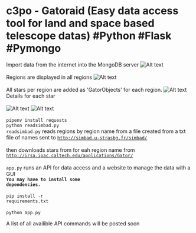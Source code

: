 # c3po - Gatoraid (Easy data access tool for land and space based telescope datas) #Python #Flask #Pymongo

Import data from the internet into the MongoDB server
![Alt text](https://i.imgur.com/zQKR426.png)
 <br></br>
Regions are displayed in all regions
![Alt text](https://i.imgur.com/94oF12j.png) 
<br></br>
All stars per region are added as 'GatorObjects' for each region.
![Alt text](https://i.imgur.com/LFC5v32.png)
Details for each star<br></br>
![Alt text](https://i.imgur.com/8xUA8TT.png)
![Alt text](https://i.imgur.com/1n2GmhY.png)<br><br>
<code>pipenv install requests</code><br>
<code>python readsimbad.py</code><br>
 <code>readsimbad.py</code> reads regions by region name from a file created from a txt file of names sent to <code>http://simbad.u-strasbg.fr/simbad/</code><br></br>
 then downloads stars from for eah region name from <code>http://irsa.ipac.caltech.edu/applications/Gator/</code><br></br>
 <code>app.py</code> runs an API for data access and a website to manage the data with a GUI</br>
 <b><code>You may have to install some dependencies.</code><br></br></b>
 <code>pip install -r requirements.txt</code><br></br>
 <code>python app.py</code>


A list of all availible API commands will be posted soon
